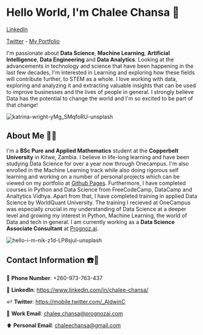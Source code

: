 



# Hello World, I'm Chalee Chansa 👋

[LinkedIn](https://www.linkedin.com/in/chalee-chansa/) 

[Twitter](https://mobile.twitter.com/_AldwinC) -
[My Portfolio](https://chaleech.github.io/)

I'm passionate about **Data Science**, **Machine Learning**, **Artificial Intelligence**, **Data Engineering** and **Data Analytics**. Looking at the advancements in technology and science that have been happening in the last few decades, I'm interested in Learning and exploring how these fields will contribute further, to STEM as a whole. I love working with data, exploring and analyzing it and extracting valuable insights that can be used to improve businesses and the lives of people in general. I strongly believe Data has the potential to change the world and I'm so excited to be part of that change!

![katrina-wright-yMg_SMqfoRU-unsplash](https://user-images.githubusercontent.com/92807935/178276282-f16e2975-2338-4a20-860f-8b2a07cc2a07.jpg)

## About Me 👀😅 

I'm a **BSc Pure and Applied Mathematics** student at the **Copperbelt University** in Kitwe, Zambia. I believe in life-long learning and have been studying Data Science for over a year now through Onecampus. I'm also enrolled in the Machine Learning track while also doing rigorous self learning and working on a number of personal projects which can be viewed on my portfolio at [Github Pages](https://chaleech.github.io/). Furthermore, I have completed courses in Python and Data Science from FreeCodeCamp, DataCamp and Analtytics Vidhya. Apart from that, I have completed training in applied Data Science by WorldQuant University. The training I recieved at OneCampus was especially crucial in my understanding of Data Science at a deeper level and growing my interest in Python, Machine Learning, the world of Data and tech in general. 
I am currently working as a **Data Science Associate Consultant** at [Prognoz.ai](http://prognozai.com/). 

![hello-i-m-nik-z1d-LP8sjuI-unsplash](https://user-images.githubusercontent.com/92807935/178293246-28608e28-a323-4a3e-9655-9696d6b60df6.jpg)

## Contact Information ☎️📍

📱 **Phone Number**: +260-973-763-437

🔗 **LinkedIn**: https://www.linkedin.com/in/chalee-chansa/

↩️ **Twitter**: https://mobile.twitter.com/_AldwinC

📧 **Work Email**: chalee.chansa@prognozai.com 

⬆️ **Personal Email**: chaleechansa@gmail.com 







